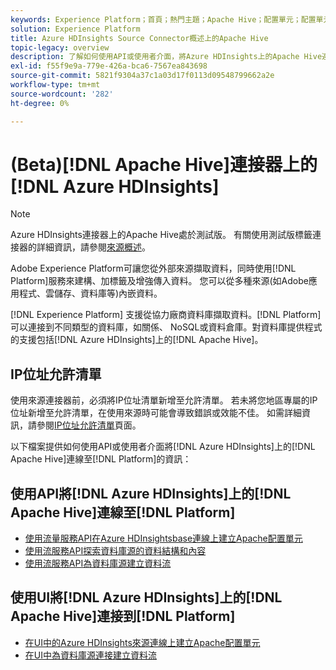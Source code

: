 ```yaml
---
keywords: Experience Platform；首頁；熱門主題；Apache Hive；配置單元；配置單元；Azure HDInsights;azure hdinsights;
solution: Experience Platform
title: Azure HDInsights Source Connector概述上的Apache Hive
topic-legacy: overview
description: 了解如何使用API或使用者介面，將Azure HDInsights上的Apache Hive連線至Adobe Experience Platform。
exl-id: f55f9e9a-779e-426a-bca6-7567ea843698
source-git-commit: 5821f9304a37c1a03d17f0113d09548799662a2e
workflow-type: tm+mt
source-wordcount: '282'
ht-degree: 0%

---
```


# (Beta)[!DNL Apache Hive]連接器上的[!DNL Azure HDInsights]

>[!NOTE]
>
>Azure HDInsights連接器上的Apache Hive處於測試版。 有關使用測試版標籤連接器的詳細資訊，請參閱[來源概述](../../home.md#terms-and-conditions)。

Adobe Experience Platform可讓您從外部來源擷取資料，同時使用[!DNL Platform]服務來建構、加標籤及增強傳入資料。 您可以從多種來源(如Adobe應用程式、雲儲存、資料庫等)內嵌資料。

[!DNL Experience Platform] 支援從協力廠商資料庫擷取資料。[!DNL Platform] 可以連接到不同類型的資料庫，如關係、 NoSQL或資料倉庫。對資料庫提供程式的支援包括[!DNL Azure HDInsights]上的[!DNL Apache Hive]。

## IP位址允許清單

使用來源連接器前，必須將IP位址清單新增至允許清單。 若未將您地區專屬的IP位址新增至允許清單，在使用來源時可能會導致錯誤或效能不佳。 如需詳細資訊，請參閱[IP位址允許清單](../../ip-address-allow-list.md)頁面。

以下檔案提供如何使用API或使用者介面將[!DNL Azure HDInsights]上的[!DNL Apache Hive]連線至[!DNL Platform]的資訊：

## 使用API將[!DNL Azure HDInsights]上的[!DNL Apache Hive]連線至[!DNL Platform]

- [使用流量服務API在Azure HDInsightsbase連線上建立Apache配置單元](../../tutorials/api/create/databases/hive.md)
- [使用流服務API探索資料庫源的資料結構和內容](../../tutorials/api/explore/database-nosql.md)
- [使用流服務API為資料庫源建立資料流](../../tutorials/api/collect/database-nosql.md)

## 使用UI將[!DNL Azure HDInsights]上的[!DNL Apache Hive]連接到[!DNL Platform]

- [在UI中的Azure HDInsights來源連線上建立Apache配置單元](../../tutorials/ui/create/databases/hive.md)
- [在UI中為資料庫源連接建立資料流](../../tutorials/ui/dataflow/databases.md)
